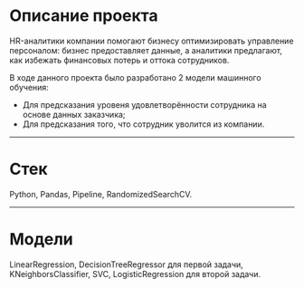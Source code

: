 # Описание проекта
HR-аналитики компании помогают бизнесу оптимизировать управление персоналом: бизнес предоставляет данные, а аналитики предлагают, как избежать финансовых потерь и оттока сотрудников.

В ходе данного проекта было разработано 2 модели машинного обучения:
- Для предсказания уровеня удовлетворённости сотрудника на основе данных заказчика;
- Для предсказания того, что сотрудник уволится из компании.
-----------------------------------------------------
# Стек
Python, Pandas, Pipeline, RandomizedSearchCV.

-----------------------------------------------------
# Модели 
LinearRegression, DecisionTreeRegressor для первой задачи, KNeighborsClassifier, SVC, LogisticRegression для второй задачи.  

